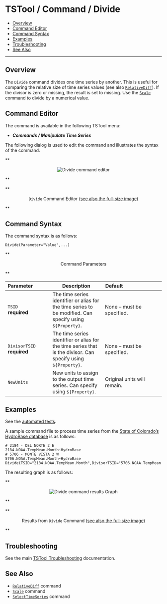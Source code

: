 # TSTool / Command / Divide #

*   [Overview](#overview)
*   [Command Editor](#command-editor)
*   [Command Syntax](#command-syntax)
*   [Examples](#examples)
*   [Troubleshooting](#troubleshooting)
*   [See Also](#see-also)

-------------------------

## Overview ##

The `Divide` command divides one time series by another.
This is useful for comparing the relative size of time series values (see also
[`RelativeDiff`](../RelativeDiff/RelativeDiff.md)).
If the divisor is zero or missing, the result is set to missing.
Use the [`Scale`](../Scale/Scale.md) command to divide by a numerical value.

## Command Editor ##

The command is available in the following TSTool menu:

*   ***Commands / Manipulate Time Series***

The following dialog is used to edit the command and illustrates the syntax of the command.

**<p style="text-align: center;">
![Divide command editor](Divide.png)
</p>**

**<p style="text-align: center;">
`Divide` Command Editor (<a href="../Divide.png">see also the full-size image</a>)
</p>**

## Command Syntax ##

The command syntax is as follows:

```text
Divide(Parameter="Value",...)
```
**<p style="text-align: center;">
Command Parameters
</p>**

|**Parameter**&nbsp;&nbsp;&nbsp;&nbsp;&nbsp;&nbsp;&nbsp;&nbsp;&nbsp;&nbsp;&nbsp;|**Description**|**Default**&nbsp;&nbsp;&nbsp;&nbsp;&nbsp;&nbsp;&nbsp;&nbsp;&nbsp;&nbsp;&nbsp;&nbsp;&nbsp;&nbsp;&nbsp;&nbsp;&nbsp;&nbsp;&nbsp;&nbsp;&nbsp;&nbsp;&nbsp;&nbsp;&nbsp;&nbsp;&nbsp;|
|--------------|-----------------|-----------------|
|`TSID`<br>**required**|The time series identifier or alias for the time series to be modified.  Can specify using `${Property}`.|None – must be specified.|
|`DivisorTSID`<br>**required**|The time series identifier or alias for the time series that is the divisor.  Can specify using `${Property}`.|None – must be specified.|
|`NewUnits`|New units to assign to the output time series.  Can specify using `${Property}`.|Original units will remain.|

## Examples ##

See the [automated tests](https://github.com/OpenCDSS/cdss-app-tstool-test/tree/master/test/commands/Divide).

A sample command file to process time series from the [State of Colorado’s HydroBase database](../../datastore-ref/CO-HydroBase/CO-HydroBase.md)
is as follows:

```text
# 2184 - DEL NORTE 2 E
2184.NOAA.TempMean.Month~HydroBase
# 5706 - MONTE VISTA 2 W
5706.NOAA.TempMean.Month~HydroBase
Divide(TSID="2184.NOAA.TempMean.Month",DivisorTSID="5706.NOAA.TempMean.Month")
```
The resulting graph is as follows:

**<p style="text-align: center;">
![Divide command results Graph](Divide_Graph.png)
</p>**

**<p style="text-align: center;">
Results from `Divide` Command (<a href="../Divide_Graph.png">see also the full-size image</a>)
</p>**

## Troubleshooting ##

See the main [TSTool Troubleshooting](../../troubleshooting/troubleshooting.md) documentation.

## See Also ##

*   [`RelativeDiff`](../RelativeDiff/RelativeDiff.md) command
*   [`Scale`](../Scale/Scale.md) command
*   [`SelectTimeSeries`](../SelectTimeSeries/SelectTimeSeries.md) command
